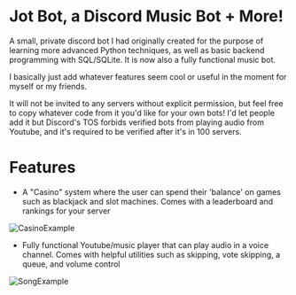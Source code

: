 # Jot Bot, a Discord Music Bot + More!
 A small, private discord bot I had originally created for the purpose of learning more advanced Python techniques, as well as basic backend programming with SQL/SQLite. It is now also a fully functional music bot.
 
 I basically just add whatever features seem cool or useful in the moment for myself or my friends.
 
 It will not be invited to any servers without explicit permission, but feel free to copy whatever code from it you'd like for your own bots!
 I'd let people add it but Discord's TOS forbids verified bots from playing audio from Youtube, and it's required to be verified after it's in 100 servers.
 
 # Features
 - A "Casino" system where the user can spend their 'balance' on games such as blackjack and slot machines. Comes with a leaderboard and rankings for your server

![CasinoExample](https://user-images.githubusercontent.com/54756070/215255017-694c5c1e-5894-4ea4-8b89-282537fce90b.png)

 - Fully functional Youtube/music player that can play audio in a voice channel. Comes with helpful utilities such as skipping, vote skipping, a queue, and volume control

![SongExample](https://user-images.githubusercontent.com/54756070/215255092-b6ee1fe7-6509-4633-b903-fe3330ea278d.png)
